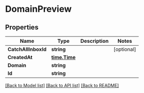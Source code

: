 # DomainPreview

## Properties

Name | Type | Description | Notes
------------ | ------------- | ------------- | -------------
**CatchAllInboxId** | **string** |  | [optional] 
**CreatedAt** | [**time.Time**](time.Time.md) |  | 
**Domain** | **string** |  | 
**Id** | **string** |  | 

[[Back to Model list]](../README.md#documentation-for-models) [[Back to API list]](../README.md#documentation-for-api-endpoints) [[Back to README]](../README.md)


